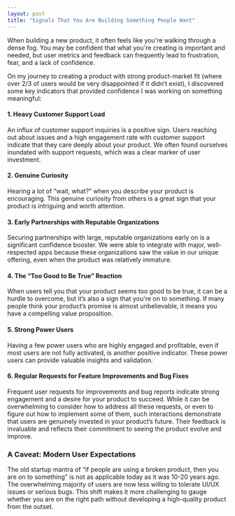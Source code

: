 ```yaml
---
layout: post
title: "Signals That You Are Building Something People Want"
---
```

When building a new product, it often feels like you're walking through a dense fog. You may be confident that what you're creating is important and needed, but user metrics and feedback can frequently lead to frustration, fear, and a lack of confidence.

On my journey to creating a product with strong product-market fit (where over 2/3 of users would be very disappointed if it didn’t exist), I discovered some key indicators that provided confidence I was working on something meaningful:

#### 1. Heavy Customer Support Load
An influx of customer support inquiries is a positive sign. Users reaching out about issues and a high engagement rate with customer support indicate that they care deeply about your product. We often found ourselves inundated with support requests, which was a clear marker of user investment.

#### 2. Genuine Curiosity
Hearing a lot of “wait, what?” when you describe your product is encouraging. This genuine curiosity from others is a great sign that your product is intriguing and worth attention.

#### 3. Early Partnerships with Reputable Organizations
Securing partnerships with large, reputable organizations early on is a significant confidence booster. We were able to integrate with major, well-respected apps because these organizations saw the value in our unique offering, even when the product was relatively immature.

#### 4. The “Too Good to Be True” Reaction
When users tell you that your product seems too good to be true, it can be a hurdle to overcome, but it’s also a sign that you're on to something. If many people think your product’s promise is almost unbelievable, it means you have a compelling value proposition.

#### 5. Strong Power Users
Having a few power users who are highly engaged and profitable, even if most users are not fully activated, is another positive indicator. These power users can provide valuable insights and validation.

#### 6. Regular Requests for Feature Improvements and Bug Fixes
Frequent user requests for improvements and bug reports indicate strong engagement and a desire for your product to succeed. While it can be overwhelming to consider how to address all these requests, or even to figure out how to implement some of them, such interactions demonstrate that users are genuinely invested in your product’s future. Their feedback is invaluable and reflects their commitment to seeing the product evolve and improve.

### A Caveat: Modern User Expectations

The old startup mantra of “if people are using a broken product, then you are on to something” is not as applicable today as it was 10-20 years ago. The overwhelming majority of users are now less willing to tolerate UI/UX issues or serious bugs. This shift makes it more challenging to gauge whether you are on the right path without developing a high-quality product from the outset.